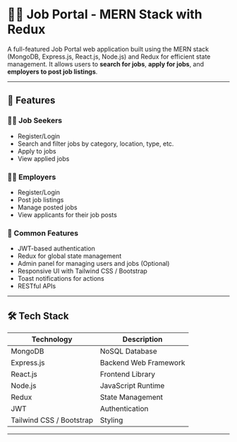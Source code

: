 # 🧑‍💼 Job Portal - MERN Stack with Redux

A full-featured Job Portal web application built using the MERN stack (MongoDB, Express.js, React.js, Node.js) and Redux for efficient state management. It allows users to **search for jobs**, **apply for jobs**, and **employers to post job listings**.

---

## 🚀 Features

### 👨‍💻 Job Seekers
- Register/Login
- Search and filter jobs by category, location, type, etc.
- Apply to jobs
- View applied jobs

### 🧑‍💼 Employers
- Register/Login
- Post job listings
- Manage posted jobs
- View applicants for their job posts

### 🌟 Common Features
- JWT-based authentication
- Redux for global state management
- Admin panel for managing users and jobs (Optional)
- Responsive UI with Tailwind CSS / Bootstrap
- Toast notifications for actions
- RESTful APIs

---

## 🛠️ Tech Stack

| Technology  | Description                      |
|-------------|----------------------------------|
| MongoDB     | NoSQL Database                   |
| Express.js  | Backend Web Framework            |
| React.js    | Frontend Library                 |
| Node.js     | JavaScript Runtime               |
| Redux       | State Management                 |
| JWT         | Authentication                   |
| Tailwind CSS / Bootstrap | Styling              |

---




